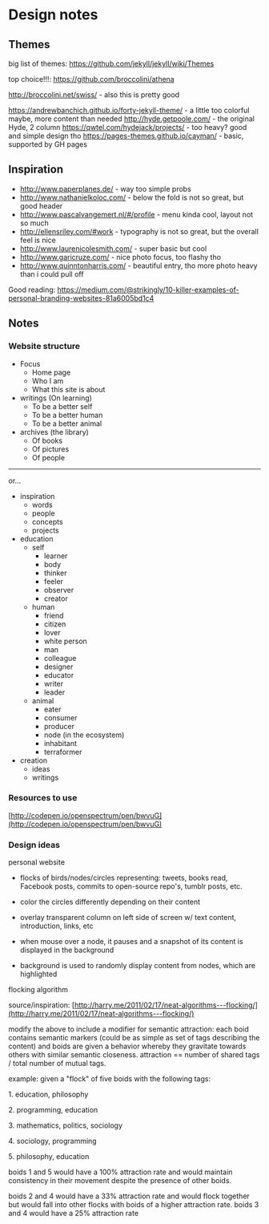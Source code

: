 # Design notes

## Themes

big list of themes: https://github.com/jekyll/jekyll/wiki/Themes

top choice!!!: https://github.com/broccolini/athena

http://broccolini.net/swiss/ - also this is pretty good

https://andrewbanchich.github.io/forty-jekyll-theme/ - a little too colorful maybe, more content than needed
http://hyde.getpoole.com/ - the original Hyde, 2 column
https://qwtel.com/hydejack/projects/ - too heavy? good and simple design tho
https://pages-themes.github.io/cayman/ - basic, supported by GH pages

## Inspiration

- http://www.paperplanes.de/ - way too simple probs
- http://www.nathanielkoloc.com/ - below the fold is not so great, but good header
- http://www.pascalvangemert.nl/#/profile - menu kinda cool, layout not so much
- http://ellensriley.com/#work - typography is not so great, but the overall feel is nice
- http://www.laurenicolesmith.com/ - super basic but cool
- http://www.garicruze.com/ - nice photo focus, too flashy tho
- http://www.quinntonharris.com/ - beautiful entry, tho more photo heavy than i could pull off

Good reading: https://medium.com/@strikingly/10-killer-examples-of-personal-branding-websites-81a6005bd1c4

## Notes

### Website structure

- Focus
  - Home page
  - Who I am
  - What this site is about
- writings (On learning)
  - To be a better self
  - To be a better human
  - To be a better animal
- archives (the library)
  - Of books
  - Of pictures
  - Of people

---

or...
- inspiration
  - words
  - people
  - concepts
  - projects
- education
  - self
    - learner
    - body
    - thinker
    - feeler
    - observer
    - creator
  - human
    - friend
    - citizen
    - lover
    - white person
    - man
    - colleague
    - designer
    - educator
    - writer
    - leader
  - animal
    - eater
    - consumer
    - producer
    - node (in the ecosystem)
    - inhabitant
    - terraformer
- creation
  - ideas
  - writings


### Resources to use

[http://codepen.io/openspectrum/pen/bwvuG](http://codepen.io/openspectrum/pen/bwvuG)

### Design ideas

personal website
- flocks of birds/nodes/circles representing: tweets, books read, Facebook posts, commits to open-source repo's, tumblr posts, etc.

- color the circles differently depending on their content

- overlay transparent column on left side of screen w/ text content, introduction, links, etc

- when mouse over a node, it pauses and a snapshot of its content is displayed in the background

- background is used to randomly display content from nodes, which are highlighted

flocking algorithm

source/inspiration: [http://harry.me/2011/02/17/neat-algorithms---flocking/](http://harry.me/2011/02/17/neat-algorithms---flocking/)

modify the above to include a modifier for semantic attraction: each boid contains semantic markers (could be as simple as set of tags describing the content) and boids are given a behavior whereby they gravitate towards others with similar semantic closeness. attraction == number of shared tags / total number of mutual tags.

example: given a "flock" of five boids with the following tags:

1\. education, philosophy

2\. programming, education

3\. mathematics, politics, sociology

4\. sociology, programming

5\. philosophy, education

boids 1 and 5 would have a 100% attraction rate and would maintain consistency in their movement despite the presence of other boids.

boids 2 and 4 would have a 33% attraction rate and would flock together but would fall into other flocks with boids of a higher attraction rate.
boids 3 and 4 would have a 25% attraction rate
